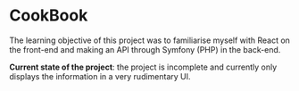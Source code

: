 # CookBook

The learning objective of this project was to familiarise myself with React on the front-end and making an API through Symfony (PHP) in the back-end.

**Current state of the project**: the project is incomplete and currently only displays the information in a very rudimentary UI.
